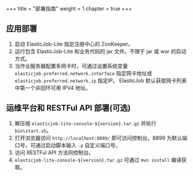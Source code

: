 +++ title = "部署指南"
weight = 1 chapter = true +++

## 应用部署

1. 启动 ElasticJob-Lite 指定注册中心的 ZooKeeper。
1. 运行包含 ElasticJob-Lite 和业务代码的 jar 文件。不限于 jar 或 war 的启动方式。
1. 当作业服务器配置多网卡时，可通过设置系统变量 `elasticjob.preferred.network.interface` 指定网卡地址或
   `elasticjob.preferred.network.ip` 指定IP。 ElasticJob 默认获取网卡列表中第一个非回环可用 IPV4 地址。

## 运维平台和 RESTFul API 部署(可选)

1. 解压缩 `elasticjob-lite-console-${version}.tar.gz` 并执行 `bin\start.sh`。
1. 打开浏览器访问 `http://localhost:8899/` 即可访问控制台。8899 为默认端口号，可通过启动脚本输入 `-p` 自定义端口号。
1. 访问 RESTFul API 方法同控制台。
1. `elasticjob-lite-console-${version}.tar.gz` 可通过 `mvn install` 编译获取。